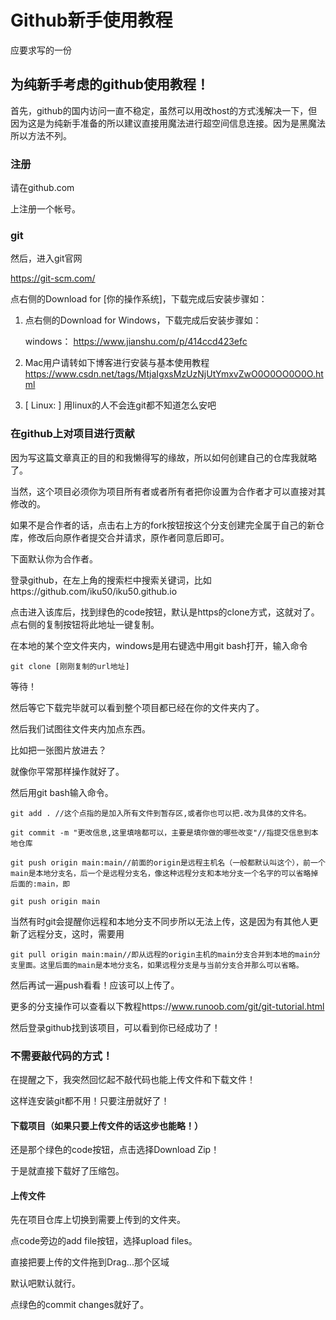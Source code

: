 # Github新手使用教程


应要求写的一份

## 为纯新手考虑的github使用教程！

首先，github的国内访问一直不稳定，虽然可以用改host的方式浅解决一下，但因为这是为纯新手准备的所以建议直接用魔法进行超空间信息连接。因为是黑魔法所以方法不列。

### 注册

请在github.com

上注册一个帐号。

### git

然后，进入git官网

https://git-scm.com/

点右侧的Download for [你的操作系统]，下载完成后安装步骤如：

1. 点右侧的Download for Windows，下载完成后安装步骤如：

   windows： https://www.jianshu.com/p/414ccd423efc
2. Mac用户请转如下博客进行安装与基本使用教程 https://www.csdn.net/tags/MtjaIgxsMzUzNjUtYmxvZwO0O0OO0O0O.html
3. [ Linux: ] 用linux的人不会连git都不知道怎么安吧

### 在github上对项目进行贡献

因为写这篇文章真正的目的和我懒得写的缘故，所以如何创建自己的仓库我就略了。

当然，这个项目必须你为项目所有者或者所有者把你设置为合作者才可以直接对其修改的。

如果不是合作者的话，点击右上方的fork按钮按这个分支创建完全属于自己的新仓库，修改后向原作者提交合并请求，原作者同意后即可。

下面默认你为合作者。

登录github，在左上角的搜索栏中搜索关键词，比如https://github.com/iku50/iku50.github.io

点击进入该库后，找到绿色的code按钮，默认是https的clone方式，这就对了。点右侧的复制按钮将此地址一键复制。

在本地的某个空文件夹内，windows是用右键选中用git bash打开，输入命令

```shell
git clone [刚刚复制的url地址]
```

等待！

然后等它下载完毕就可以看到整个项目都已经在你的文件夹内了。

然后我们试图往文件夹内加点东西。

比如把一张图片放进去？

就像你平常那样操作就好了。

然后用git bash输入命令。

```shell
git add . //这个点指的是加入所有文件到暂存区,或者你也可以把.改为具体的文件名。
```

```shell
git commit -m "更改信息,这里填啥都可以，主要是填你做的哪些改变"//指提交信息到本地仓库
```

```shell
git push origin main:main//前面的origin是远程主机名（一般都默认叫这个），前一个main是本地分支名，后一个是远程分支名，像这种远程分支和本地分支一个名字的可以省略掉后面的:main，即

git push origin main
```

当然有时git会提醒你远程和本地分支不同步所以无法上传，这是因为有其他人更新了远程分支，这时，需要用

```shell
git pull origin main:main//即从远程的origin主机的main分支合并到本地的main分支里面。这里后面的main是本地分支名，如果远程分支是与当前分支合并那么可以省略。
```

然后再试一遍push看看！应该可以上传了。

更多的分支操作可以查看以下教程https://www.runoob.com/git/git-tutorial.html

然后登录github找到该项目，可以看到你已经成功了！

### 不需要敲代码的方式！

在提醒之下，我突然回忆起不敲代码也能上传文件和下载文件！

这样连安装git都不用！只要注册就好了！

#### 下载项目（如果只要上传文件的话这步也能略！）

还是那个绿色的code按钮，点击选择Download Zip！

于是就直接下载好了压缩包。

#### 上传文件

先在项目仓库上切换到需要上传到的文件夹。

点code旁边的add file按钮，选择upload files。

直接把要上传的文件拖到Drag...那个区域

默认吧默认就行。

点绿色的commit changes就好了。

